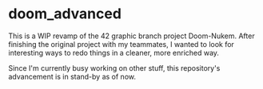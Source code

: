 # doom_advanced

This is a WIP revamp of the 42 graphic branch project Doom-Nukem.
After finishing the original project with my teammates, I wanted to look for interesting ways to redo things in a cleaner, more enriched way.

Since I'm currently busy working on other stuff, this repository's advancement is in stand-by as of now.
